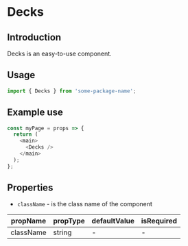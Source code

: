 # Decks

<!-- STORY -->

## Introduction

Decks is an easy-to-use component.

## Usage

```javascript
import { Decks } from 'some-package-name';
```

## Example use

```javascript
const myPage = props => {
  return (
    <main>
      <Decks />
    </main>
  );
};
```

## Properties

- `className` - is the class name of the component

| propName  | propType | defaultValue | isRequired |
| --------- | -------- | ------------ | ---------- |
| className | string   | -            | -          |

